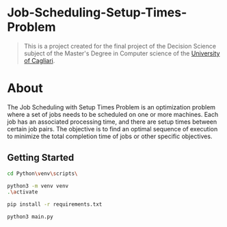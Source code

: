 # Job-Scheduling-Setup-Times-Problem

> This is a project created for the final project of the Decision Science subject of the Master's Degree in Computer science of the [University of Cagliari](https://www.unica.it/unica/en/homepage.page).

# About 
The Job Scheduling with Setup Times Problem is an optimization problem where a set of jobs needs to be scheduled on one or more machines. 
Each job has an associated processing time, and there are setup times between certain job pairs. 
The objective is to find an optimal sequence of execution to minimize the total completion time of jobs or other specific objectives.

## Getting Started

```bash
cd Python\venv\scripts\
```

```bash
python3 -m venv venv
.\activate
```

```bash
pip install -r requirements.txt
```

```bash
python3 main.py
```
